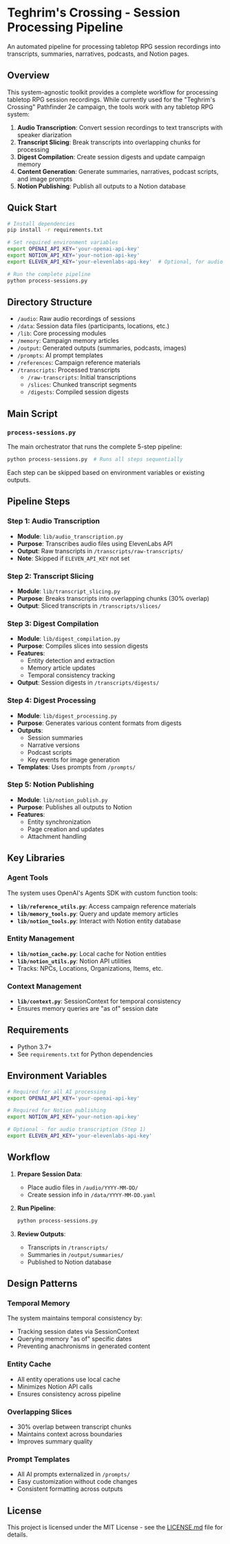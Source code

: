 # Teghrim's Crossing - Session Processing Pipeline

An automated pipeline for processing tabletop RPG session recordings into transcripts, summaries, narratives, podcasts, and Notion pages.

## Overview

This system-agnostic toolkit provides a complete workflow for processing tabletop RPG session recordings. While currently used for the "Teghrim's Crossing" Pathfinder 2e campaign, the tools work with any tabletop RPG system:

1. **Audio Transcription**: Convert session recordings to text transcripts with speaker diarization
2. **Transcript Slicing**: Break transcripts into overlapping chunks for processing
3. **Digest Compilation**: Create session digests and update campaign memory
4. **Content Generation**: Generate summaries, narratives, podcast scripts, and image prompts
5. **Notion Publishing**: Publish all outputs to a Notion database

## Quick Start

```bash
# Install dependencies
pip install -r requirements.txt

# Set required environment variables
export OPENAI_API_KEY='your-openai-api-key'
export NOTION_API_KEY='your-notion-api-key'
export ELEVEN_API_KEY='your-elevenlabs-api-key'  # Optional, for audio transcription

# Run the complete pipeline
python process-sessions.py
```

## Directory Structure

- `/audio`: Raw audio recordings of sessions
- `/data`: Session data files (participants, locations, etc.)
- `/lib`: Core processing modules
- `/memory`: Campaign memory articles
- `/output`: Generated outputs (summaries, podcasts, images)
- `/prompts`: AI prompt templates
- `/references`: Campaign reference materials
- `/transcripts`: Processed transcripts
  - `/raw-transcripts`: Initial transcriptions
  - `/slices`: Chunked transcript segments
  - `/digests`: Compiled session digests

## Main Script

### `process-sessions.py`

The main orchestrator that runs the complete 5-step pipeline:

```bash
python process-sessions.py  # Runs all steps sequentially
```

Each step can be skipped based on environment variables or existing outputs.

## Pipeline Steps

### Step 1: Audio Transcription
- **Module**: `lib/audio_transcription.py`
- **Purpose**: Transcribes audio files using ElevenLabs API
- **Output**: Raw transcripts in `/transcripts/raw-transcripts/`
- **Note**: Skipped if `ELEVEN_API_KEY` not set

### Step 2: Transcript Slicing
- **Module**: `lib/transcript_slicing.py`
- **Purpose**: Breaks transcripts into overlapping chunks (30% overlap)
- **Output**: Sliced transcripts in `/transcripts/slices/`

### Step 3: Digest Compilation
- **Module**: `lib/digest_compilation.py`
- **Purpose**: Compiles slices into session digests
- **Features**: 
  - Entity detection and extraction
  - Memory article updates
  - Temporal consistency tracking
- **Output**: Session digests in `/transcripts/digests/`

### Step 4: Digest Processing
- **Module**: `lib/digest_processing.py`
- **Purpose**: Generates various content formats from digests
- **Outputs**:
  - Session summaries
  - Narrative versions
  - Podcast scripts
  - Key events for image generation
- **Templates**: Uses prompts from `/prompts/`

### Step 5: Notion Publishing
- **Module**: `lib/notion_publish.py`
- **Purpose**: Publishes all outputs to Notion
- **Features**:
  - Entity synchronization
  - Page creation and updates
  - Attachment handling

## Key Libraries

### Agent Tools
The system uses OpenAI's Agents SDK with custom function tools:

- **`lib/reference_utils.py`**: Access campaign reference materials
- **`lib/memory_tools.py`**: Query and update memory articles
- **`lib/notion_tools.py`**: Interact with Notion entity database

### Entity Management
- **`lib/notion_cache.py`**: Local cache for Notion entities
- **`lib/notion_utils.py`**: Notion API utilities
- Tracks: NPCs, Locations, Organizations, Items, etc.

### Context Management
- **`lib/context.py`**: SessionContext for temporal consistency
- Ensures memory queries are "as of" session date

## Requirements

- Python 3.7+
- See `requirements.txt` for Python dependencies

## Environment Variables

```bash
# Required for all AI processing
export OPENAI_API_KEY='your-openai-api-key'

# Required for Notion publishing
export NOTION_API_KEY='your-notion-api-key'

# Optional - for audio transcription (Step 1)
export ELEVEN_API_KEY='your-elevenlabs-api-key'
```

## Workflow

1. **Prepare Session Data**:
   - Place audio files in `/audio/YYYY-MM-DD/`
   - Create session info in `/data/YYYY-MM-DD.yaml`

2. **Run Pipeline**:
   ```bash
   python process-sessions.py
   ```

3. **Review Outputs**:
   - Transcripts in `/transcripts/`
   - Summaries in `/output/summaries/`
   - Published to Notion database

## Design Patterns

### Temporal Memory
The system maintains temporal consistency by:
- Tracking session dates via SessionContext
- Querying memory "as of" specific dates
- Preventing anachronisms in generated content

### Entity Cache
- All entity operations use local cache
- Minimizes Notion API calls
- Ensures consistency across pipeline

### Overlapping Slices
- 30% overlap between transcript chunks
- Maintains context across boundaries
- Improves summary quality

### Prompt Templates
- All AI prompts externalized in `/prompts/`
- Easy customization without code changes
- Consistent formatting across outputs

## License

This project is licensed under the MIT License - see the [LICENSE.md](LICENSE.md) file for details.
